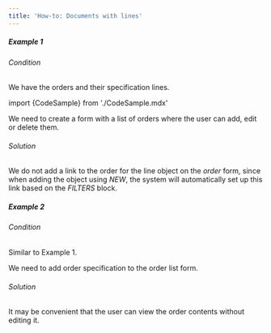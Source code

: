 ```yaml
---
title: 'How-to: Documents with lines'
---
```


##### Example 1

###### Condition

We have the orders and their specification lines.

import {CodeSample} from './CodeSample.mdx'

<CodeSample url="https://documentation.lsfusion.org/sample?file=UseCaseDocument&block=sample1"/>

We need to create a form with a list of orders where the user can add, edit or delete them.

###### Solution

<CodeSample url="https://documentation.lsfusion.org/sample?file=UseCaseDocument&block=solution1"/>

We do not add a link to the order for the line object on the *order* form, since when adding the object using *NEW*, the system will automatically set up this link based on the *FILTERS* block.

##### Example 2

###### Condition

Similar to Example 1.

We need to add order specification to the order list form.

###### Solution

<CodeSample url="https://documentation.lsfusion.org/sample?file=UseCaseDocument&block=solution2"/>

It may be convenient that the user can view the order contents without editing it.

  
